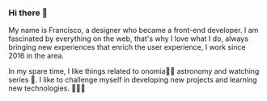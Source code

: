 ### Hi there 👋

My name is Francisco, a designer who became a front-end developer. I am fascinated by everything on the web, that's why I love what I do, always bringing new experiences that enrich the user experience, I work since 2016 in the area.

In my spare time, I like things related to onomia‍🚀🚀 astronomy and watching series 🎥. I like to challenge myself in developing new projects and learning new technologies. 👨‍💻🤘

<!--
**fraandeveloper/fraandeveloper** is a ✨ _special_ ✨ repository because its `README.md` (this file) appears on your GitHub profile.

Here are some ideas to get you started:

- 🔭 I’m currently working on ...
- 🌱 I’m currently learning ...
- 👯 I’m looking to collaborate on ...
- 🤔 I’m looking for help with ...
- 💬 Ask me about ...
- 📫 How to reach me: ...
- 😄 Pronouns: ...
- ⚡ Fun fact: ...
-->
